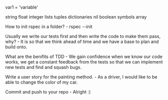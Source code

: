 var1 = 'variable'

string
float
integer
lists
tuples
dictionaries
nil
boolean
symbols
array

How to init rspec in a folder? -                                                     rspec --init

Usually we write our tests first and then write the code to make them pass, why? -   It is so that we think ahead of time and we have a base to plan and build onto.

What are the benifits of TDD -                                   We gain confidence when we know our code works, we get a constant feedback from the tests so that we can implement new tests and find and squash bugs.

Write a user story for the painting method. -       As a driver, I would like to be able to change the color of my car.

Commit and push to your repo -                       Alright :)